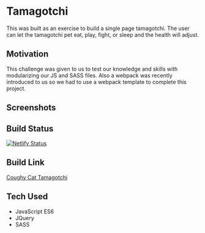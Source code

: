 # Tamagotchi
This was built as an exercise to build a single page tamagotchi. The user can let the tamagotchi pet eat, play, fight, or sleep and the health will adjust.

## Motivation
This challenge was given to us to test our knowledge and skills with modularizing our JS and SASS files. Also a webpack was recently introduced to us so we had to use a webpack template to complete this project.

## Screenshots

## Build Status
[![Netlify Status](https://api.netlify.com/api/v1/badges/70602c5b-1e26-465e-ba5c-16823592d32d/deploy-status)](https://app.netlify.com/sites/coughycat/deploys)

## Build Link
[Coughy Cat Tamagotchi](https://coughycat.netlify.app/)

## Tech Used
* JavaScript ES6
* JQuery
* SASS
